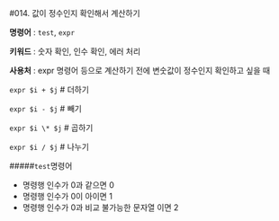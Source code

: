 #014. 값이 정수인지 확인해서 계산하기  

**명령어** : `test`, `expr`

**키워드** : 숫자 확인, 인수 확인, 에러 처리

**사용처** : expr 명령어 등으로 계산하기 전에 변숫값이 정수인지 확인하고 싶을 때

`expr $i + $j`    # 더하기

`expr $i - $j`    # 빼기

`expr $i \* $j`   # 곱하기

`expr $i / $j`    # 나누기

#####`test`명령어
- 명령행 인수가 0과 같으면 0
- 명령행 인수가 0이 아이면 1
- 명령행 인수가 0과 비교 불가능한 문자열 이면 2 
